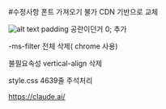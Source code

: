#수정사항
폰트 가져오기 불가 CDN 기반으로 교체

![alt text](image.png)
padding 공란이던거 0; 추가

-ms-filter 전체 삭제( chrome 사용)

불필요속성 vertical-align 삭제

style.css 4639줄 주석처리 

https://claude.ai/